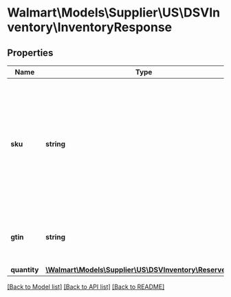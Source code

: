 # Walmart\Models\Supplier\US\DSVInventory\InventoryResponse

## Properties

Name | Type | Description | Notes
------------ | ------------- | ------------- | -------------
**sku** | **string** | Indicates the stock keeping unit (SKU) item identifier.   This is a product identifier provided by the drop ship vendor (DSV) to identify each item. |
**gtin** | **string** | Indicates the global trade item number (GTIN) item identifier. |
**quantity** | [**\Walmart\Models\Supplier\US\DSVInventory\ReservedQty**](ReservedQty.md) |  |


[[Back to Model list]](./) [[Back to API list]](../../../../../README.md#supported-apis) [[Back to README]](../../../../../README.md)
